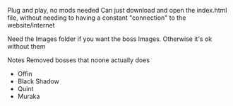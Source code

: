 Plug and play, no mods needed
Can just download and open the index.html file, without needing to having a constant "connection" to the website/internet 

Need the Images folder if you want the boss Images.
Otherwise it's ok without them


Notes
Removed bosses that noone actually does
- Offin
- Black Shadow
- Quint
- Muraka
